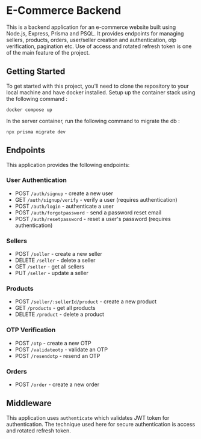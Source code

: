 # E-Commerce Backend
This is a backend application for an e-commerce website built using Node.js, Express, Prisma and PSQL. It provides endpoints for managing sellers, products, orders, user/seller creation and authentication, otp verification, pagination etc. Use of access and rotated refresh token is one of the main feature of the project.
## Getting Started
To get started with this project, you'll need to clone the repository to your local machine and have docker installed. Setup up the container stack using the following command : 
```
docker compose up
```
In the server container, run the following command to migrate the db :
```
npx prisma migrate dev
```

## Endpoints
This application provides the following endpoints:

### User Authentication
- POST `/auth/signup` - create a new user
- GET `/auth/signup/verify` - verify a user (requires authentication)
- POST `/auth/login` - authenticate a user
- POST `/auth/forgotpassword` - send a password reset email
- POST `/auth/resetpassword` - reset a user's password (requires authentication)
### Sellers
- POST `/seller` - create a new seller
- DELETE `/seller` - delete a seller
- GET `/seller` - get all sellers
- PUT `/seller` - update a seller
### Products
- POST `/seller/:sellerId/product` - create a new product
- GET `/products` - get all products
- DELETE `/product` - delete a product
### OTP Verification
- POST `/otp` - create a new OTP
- POST `/validateotp` - validate an OTP
- POST `/resendotp` - resend an OTP
### Orders
- POST `/order` - create a new order

## Middleware
This application uses `authenticate` which validates JWT token for authentication. The technique used here for secure authentication is access and rotated refresh token.


